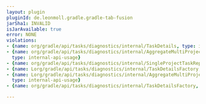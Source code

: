 ```yaml
---
layout: plugin
pluginId: de.leonmoll.gradle.gradle-tab-fusion
jarSha1: INVALID
isJarAvailable: true
error: NONE
violations:
- {name: org/gradle/api/tasks/diagnostics/internal/TaskDetails, type: internal-api-usage}
- {name: org/gradle/api/tasks/diagnostics/internal/AggregateMultiProjectTaskReportModel,
  type: internal-api-usage}
- {name: org/gradle/api/tasks/diagnostics/internal/SingleProjectTaskReportModel, type: internal-api-usage}
- {name: Lorg/gradle/api/tasks/diagnostics/internal/TaskDetailsFactory;, type: internal-api-usage}
- {name: Lorg/gradle/api/tasks/diagnostics/internal/AggregateMultiProjectTaskReportModel;,
  type: internal-api-usage}
- {name: org/gradle/api/tasks/diagnostics/internal/TaskDetailsFactory, type: internal-api-usage}

---
```

